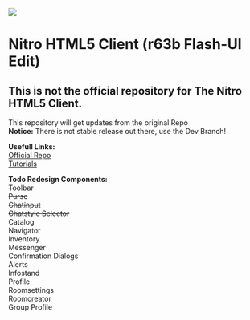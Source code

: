 ![](https://svgshare.com/i/TAX.svg)
# Nitro HTML5 Client (r63b Flash-UI Edit)

## This is not the official repository for The Nitro HTML5 Client. 
This repository will get updates from the original Repo<br>
<b>Notice:</b> There is not stable release out there, use the Dev Branch!

**Usefull Links:**<br>
 [Official Repo](https://git.krews.org/nitro/nitro-client)<br>
 [Tutorials](https://git.krews.org/nitro/nitro-client/-/wikis/home)

**Todo Redesign Components:**<br>
~~Toolbar~~             
~~Purse~~                      
~~Chatinput~~                  
~~Chatstyle Selector~~                 
Catalog                    
Navigator                  
Inventory                  
Messenger                  
Confirmation Dialogs        
Alerts                     
Infostand                 
Profile                    
Roomsettings               
Roomcreator   
Group Profile
